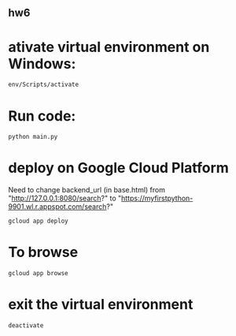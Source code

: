 ## hw6

# ativate virtual environment on Windows: 
```Shell
env/Scripts/activate
```

# Run code:
```Shell
python main.py
```

# deploy on Google Cloud Platform
Need to change backend_url (in base.html) from "http://127.0.0.1:8080/search?" to "https://myfirstpython-9901.wl.r.appspot.com/search?"
```Shell
gcloud app deploy
```
# To browse
```Shell
gcloud app browse
```

# exit the virtual environment
```Shell
deactivate
```